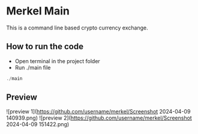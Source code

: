 # Merkel Main

This is a command line based crypto currency exchange.

## How to run the code
- Open terminal in the project folder
- Run ./main file
```cpp
./main
```

## Preview
![preview 1](https://github.com/username/merkel/Screenshot 2024-04-09 140939.png)
![preview 2](https://github.com/username/merkel/Screenshot 2024-04-09 151422.png)
